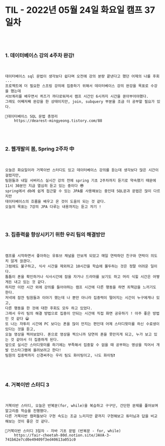 # TIL - 2022년 05월 24일 화요일 캠프 37일차
<br>
<br>

### 1. 데이터베이스 강의 4주차 완강!
<br>

    데이터베이스 sql 문법이 생각보다 쉽다며 오전에 강의 분량 끝낸다고 했던 어제의 나를 후회 ...  
    프로젝트에 더 필요한 스프링 강의에 집중하기 위해서 데이터베이스 강의 완강을 목표로 수강을 했는데  
    서브쿼리를 배우면서 퀴즈가 까다로워져서 캠프 시간인 6시까지 시간을 쏟아부어야했다.  
    그래도 어째저째 완강을 한 상태이지만, join, subquery 부분을 조금 더 공부할 필요가 있다.  

    📎데이터베이스 SQL 문법 총정리
        https://dearest-mingyeong.tistory.com/88

<br>
<br>

### 2. 웹개발의 봄, Spring 2주차 中

<br>

    오늘은 화요일이라 거북이반 스터디도 있고 데이터베이스 강의를 듣는데 생각보다 많은 시간이 걸렸지만,  
    팀원들과 내일 서버리스 실시간 강의 전에 spring 기초 2주차까지 듣기로 약속했기 때문에  
    11시 30분인 지금 열심히 듣고 있는 중이다 😎  
    spring에서 db에 쉽게 접근할 수 있는 JPA를 사용해보는 중인데 SQL문과 문법은 많이 다르지만  
    데이터베이스의 흐름을 배우고 온 것이 도움이 되는 것 같다.  
    오늘의 목표는 7강의 JPA 다루는 내용까지는 듣고 자기 ! 


<br>
<br>

### 3. 집중력을 향상시키기 위한 우리 팀의 해결방안

<br>

    캠프를 시작하면서 좋아하는 유튜브 채널을 안보게 되었고 매일 연락하던 친구와 연락이 의도치 않게 끊겼다. 
    그럼에도 불구하고, 식사 시간을 제외하고 10시간을 학습에 몰두하는 것은 정말 어려운 일이다.  
    틈틈이 폰을 확인하거나 식사시간에 잠을 자거나 드라마를 보기도 하고 머리 식힐 시간은 어떻게든 내고 있는 것 같다.  
    하지만 이런 시간 외에 강의를 들어야하는 캠프 시간에 다른 행동을 하면 죄책감을 느끼기도 한다.  
    저녁에 잠깐 팀원들과 이야기 했는데 나 뿐만 아니라 집중력이 떨어지는 시간이 누구에게나 있고,  
    다른 행동을 한 것에 대한 후회도 모두 하고 있었다.  
    그래서 우리 팀의 해결 방법으로 집중이 안되는 시간에 직접 화면 공유하기 ! 아주 좋은 방법인 것 같다 😀  
    또 나는 자투리 시간에 PC 보다는 폰을 많이 만지는 편인데 어제 스터디윗미를 하신 수료생이 있다는 것을 듣고,  
    오늘 영상을 찍어보았다. 폰으로 영상을 찍으니까 당연히 폰을 못만지게 되고, 누가 보고 있는 것 같아서 더 집중하게 된다.  
    앞으로 실시간 스터디윗미를 하기에는 부족해서 집중할 수 없을 때 공부하는 영상을 직어서 개발 인스타그램에 올려보려고 한다!
    팀원의 집중력까지 신경써주는 우리 팀도 화이팅이고, 나도 화이팅❗
     
    

<br>
<br>

### 4. 거북이반 스터디 3

<br>

    거북이반 스터디, 오늘은 반복문(for, while)을 복습하고 구구단, 간단한 문제를 풀어보며 알고리즘 학습을 진행했다.  
    다른 거북이반 캠퍼들보다 구현 속도는 조금 느리지만 끝까지 구현해보고 튜터님과 답을 비교해보는 것이 좋은 것 같다.  

    📎거북이반 스터디 3일차 - 자바 기초 문법 (반복문 - for, while)
        https://fair-cheetah-80d.notion.site/JAVA-3-741b62e7cd0e49409f3ed40613a051c0

<br>
<br>
